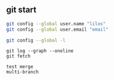 ## git start 

```sh
git config --global user.name "lilos"
git config --global user.email "email"

git config --global -l
```

```
git log --graph --oneline
git fetch
```

```
test merge
multi-branch
```

